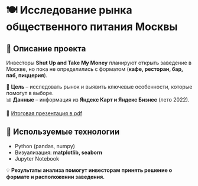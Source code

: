 # 🍽 Исследование рынка общественного питания Москвы  

## 📝 Описание проекта  
Инвесторы **Shut Up and Take My Money** планируют открыть заведение в Москве, но пока не определились с форматом (**кафе, ресторан, бар, паб, пиццерия**).  

📌 **Цель** – исследовать рынок и выявить ключевые особенности, которые помогут в выборе.  
📊 **Данные** – информация из **Яндекс Карт и Яндекс Бизнес** (лето 2022).  


🔗 [Итоговая презентация в pdf](https://disk.yandex.ru/i/PtVkcRensKxvVA) 

## 🔧 Используемые технологии  
- Python (pandas, numpy)  
- Визуализация: **matplotlib, seaborn**  
- Jupyter Notebook  

💡 **Результаты анализа помогут инвесторам принять решение о формате и расположении заведения.**
